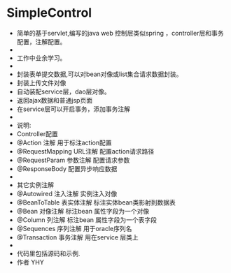 # SimpleControl
* 简单的基于servlet,编写的java web 控制层类似spring ，controller层和事务配置，注解配置。 
* 
* 工作中业余学习。 
* 
* 封装表单提交数据,可以对bean对像或list集合请求数据封装。
* 封装上传文件对像
* 自动装配service层，dao层对像。 
* 返回ajax数据和普通jsp页面 
* 在service层可以开启事务，添加事务注解
* 
* 说明:
* Controller配置
* @Action			注解 用于标注action配置
* @RequestMapping	URL注解 配置action请求路径
* @RequestParam	参数注解 配置请求参数
* @ResponseBody	配置异步响应数据
* 
* 其它实例注解
* @Autowired	注入注解 实例注入对像
* @BeanToTable	表实体注解 标注实体bean类影射到数据表 
* @Bean		对像注解 标注bean 属性字段为一个对像
* @Column		列注解 标注bean 属性字段为一个表字段
* @Sequences	序列注解 用于oracle序列名
* @Transaction	事务注解 用在service 层类上
* 
* 代码里包括源码和示例.
* 作者 YHY
